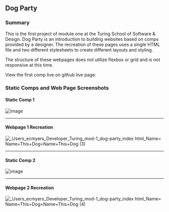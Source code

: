## Dog Party
### Summary

This is the first project of module one at the Turing School of Software & Design. Dog Party is an introduction to building 
websites based on comps provided by a designer. The recreation of these pages uses a single HTML file and two different stylesheets to create different layouts and styling.

The structure of these webpages does not utilize flexbox or grid and is not responsive at this time.

View the first comp live on github live page:

### Static Comps and Web Page Screenshots

#### Static Comp 1
![image](https://user-images.githubusercontent.com/47042400/60388385-471c6980-9aa0-11e9-8cd1-00b199c017d6.png)

---

#### Webpage 1 Recreation
![_Users_ecmyers_Developer_Turing_mod-1_dog-party_index html_Name= Name+This+Dog=Name+This+Dog (3)](https://user-images.githubusercontent.com/47042400/60390038-bab37c00-9a8a-11e9-83db-f5665c927ac0.png)

---

#### Static Comp 2
![image](https://user-images.githubusercontent.com/47042400/60388391-5f8c8400-9aa0-11e9-89c7-83f1393a7664.png)

---

#### Webpage 2 Recreation
![_Users_ecmyers_Developer_Turing_mod-1_dog-party_index html_Name= Name+This+Dog=Name+This+Dog (4)](https://user-images.githubusercontent.com/47042400/60390051-e9c9ed80-9a8a-11e9-9ff3-4321573c0d19.png)
